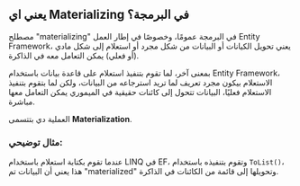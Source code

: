 
## يعني اي Materializing في البرمجة؟

مصطلح "materializing" في البرمجة عمومًا، وخصوصًا في إطار العمل Entity Framework، يعني تحويل الكيانات أو البيانات من شكل مجرد أو استعلام إلى شكل مادي (أو فعلي) يمكن التعامل معه في الذاكرة.

بمعنى آخر، لما تقوم بتنفيذ استعلام على قاعدة بيانات باستخدام Entity Framework، الاستعلام بيكون مجرد تعريف لما تريد استرجاعه من البيانات، ولكن لما بتقوم بتنفيذ الاستعلام فعليًا، البيانات تتحول إلى كائنات حقيقية في الميموري يمكن التعامل معها مباشرة. 

العملية دي بتتسمى **Materialization**.

### مثال توضيحي:

عندما تقوم بكتابة استعلام باستخدام LINQ في EF، وتقوم بتنفيذه باستخدام `ToList()`، هذا يعني أن البيانات تم "materialized" وتحويلها إلى قائمة من الكائنات في الذاكرة.

